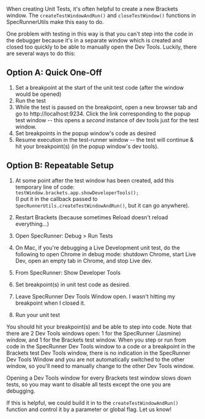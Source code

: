 When creating Unit Tests, it's often helpful to create a new Brackets window. The `createTestWindowAndRun()` and `closeTestWindow()` functions in SpecRunnerUtils make this easy to do.

One problem with testing in this way is that you can't step into the code in the debugger because it's in a separate window which is created and closed too quickly to be able to manually open the Dev Tools. Luckily, there are several ways to do this:

## Option A: Quick One-Off

1. Set a breakpoint at the start of the unit test code (after the window would be opened)
2. Run the test
3. While the test is paused on the breakpoint, open a new browser tab and go to http://localhost:9234. Click the link corresponding to the popup test window -- this opens a _second_ instance of dev tools just for the test window.
4. Set breakpoints in the popup window's code as desired
5. Resume execution in the test-runner window -- the test will continue & hit your breakpoint(s) (in the popup window's dev tools).

## Option B: Repeatable Setup

1. At some point after the test window has been created, add this temporary line of code: <br>`testWindow.brackets.app.showDeveloperTools();` <br>(I put it in the callback passed to `SpecRunnerUtils.createTestWindowAndRun()`, but it can go anywhere).

2. Restart Brackets (because sometimes Reload doesn't reload everything...)

3. Open SpecRunner: Debug > Run Tests

4. On Mac, if you're debugging a Live Development unit test, do the following to open Chrome in debug mode: shutdown Chrome, start Live Dev, open an empty tab in Chrome, and stop Live dev.

5. From SpecRunner: Show Developer Tools

6. Set breakpoint(s) in unit test code as desired.

7. Leave SpecRunner Dev Tools Window open. I wasn't hitting my breakpoint when I closed it.

8. Run your unit test

You should hit your breakpoint(s) and be able to step into code. Note that there are 2 Dev Tools windows open: 1 for the SpecRunner (Jasmine) window, and 1 for the Brackets test window. When you step or run from code in the SpecRunner Dev Tools window to a code or a breakpoint in the Brackets test Dev Tools window, there is no indication in the SpecRunner Dev Tools Window and you are not automatically switched to the other window, so you'll need to manually change to the other Dev Tools window.

Opening a Dev Tools window for every Brackets test window slows down tests, so you may want to disable all tests except the one you are debugging.

If this is helpful, we could build it in to the `createTestWindowAndRun()` function and control it by a parameter or global flag. Let us know!